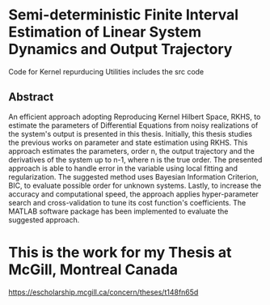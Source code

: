 # Semi-deterministic Finite Interval Estimation of Linear System Dynamics and Output Trajectory
Code for Kernel repurducing
Utilities includes the src code 

## Abstract 
An efficient approach adopting Reproducing Kernel Hilbert Space, RKHS, to estimate the parameters of Differential Equations from noisy realizations of the system's output is presented in this thesis. Initially, this thesis studies the previous works on parameter and state estimation using RKHS. This approach estimates the parameters, order n, the output trajectory and the derivatives of the system up to n-1, where n is the true order. The presented approach is able to handle error in the variable using local fitting and regularization. The suggested method uses Bayesian Information Criterion, BIC, to evaluate possible order for unknown systems. Lastly, to increase the accuracy and computational speed, the approach applies hyper-parameter search and cross-validation to tune its cost function's coefficients. The MATLAB software package has been implemented to evaluate the suggested approach.

# This is the work for my Thesis at McGill, Montreal Canada 
https://escholarship.mcgill.ca/concern/theses/t148fn65d
